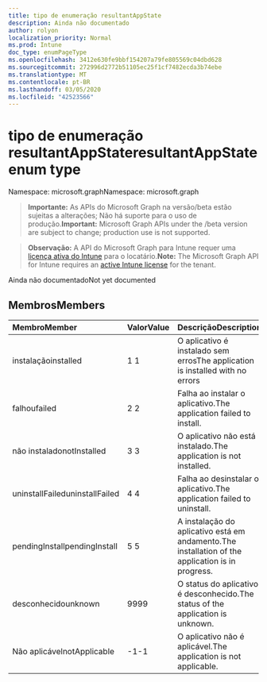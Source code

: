 ```yaml
---
title: tipo de enumeração resultantAppState
description: Ainda não documentado
author: rolyon
localization_priority: Normal
ms.prod: Intune
doc_type: enumPageType
ms.openlocfilehash: 3412e630fe9bbf154207a79fe805569c04dbd628
ms.sourcegitcommit: 272996d2772b51105ec25f1cf7482ecda3b74ebe
ms.translationtype: MT
ms.contentlocale: pt-BR
ms.lasthandoff: 03/05/2020
ms.locfileid: "42523566"
---
```

# <a name="resultantappstate-enum-type"></a><span data-ttu-id="2a124-103">tipo de enumeração resultantAppState</span><span class="sxs-lookup"><span data-stu-id="2a124-103">resultantAppState enum type</span></span>

<span data-ttu-id="2a124-104">Namespace: microsoft.graph</span><span class="sxs-lookup"><span data-stu-id="2a124-104">Namespace: microsoft.graph</span></span>

> <span data-ttu-id="2a124-105">**Importante:** As APIs do Microsoft Graph na versão/beta estão sujeitas a alterações; Não há suporte para o uso de produção.</span><span class="sxs-lookup"><span data-stu-id="2a124-105">**Important:** Microsoft Graph APIs under the /beta version are subject to change; production use is not supported.</span></span>

> <span data-ttu-id="2a124-106">**Observação:** A API do Microsoft Graph para Intune requer uma [licença ativa do Intune](https://go.microsoft.com/fwlink/?linkid=839381) para o locatário.</span><span class="sxs-lookup"><span data-stu-id="2a124-106">**Note:** The Microsoft Graph API for Intune requires an [active Intune license](https://go.microsoft.com/fwlink/?linkid=839381) for the tenant.</span></span>

<span data-ttu-id="2a124-107">Ainda não documentado</span><span class="sxs-lookup"><span data-stu-id="2a124-107">Not yet documented</span></span>

## <a name="members"></a><span data-ttu-id="2a124-108">Membros</span><span class="sxs-lookup"><span data-stu-id="2a124-108">Members</span></span>
|<span data-ttu-id="2a124-109">Membro</span><span class="sxs-lookup"><span data-stu-id="2a124-109">Member</span></span>|<span data-ttu-id="2a124-110">Valor</span><span class="sxs-lookup"><span data-stu-id="2a124-110">Value</span></span>|<span data-ttu-id="2a124-111">Descrição</span><span class="sxs-lookup"><span data-stu-id="2a124-111">Description</span></span>|
|:---|:---|:---|
|<span data-ttu-id="2a124-112">instalação</span><span class="sxs-lookup"><span data-stu-id="2a124-112">installed</span></span>|<span data-ttu-id="2a124-113">1 </span><span class="sxs-lookup"><span data-stu-id="2a124-113">1</span></span>|<span data-ttu-id="2a124-114">O aplicativo é instalado sem erros</span><span class="sxs-lookup"><span data-stu-id="2a124-114">The application is installed with no errors</span></span>|
|<span data-ttu-id="2a124-115">falhou</span><span class="sxs-lookup"><span data-stu-id="2a124-115">failed</span></span>|<span data-ttu-id="2a124-116">2 </span><span class="sxs-lookup"><span data-stu-id="2a124-116">2</span></span>|<span data-ttu-id="2a124-117">Falha ao instalar o aplicativo.</span><span class="sxs-lookup"><span data-stu-id="2a124-117">The application failed to install.</span></span>|
|<span data-ttu-id="2a124-118">não instalado</span><span class="sxs-lookup"><span data-stu-id="2a124-118">notInstalled</span></span>|<span data-ttu-id="2a124-119">3 </span><span class="sxs-lookup"><span data-stu-id="2a124-119">3</span></span>|<span data-ttu-id="2a124-120">O aplicativo não está instalado.</span><span class="sxs-lookup"><span data-stu-id="2a124-120">The application is not installed.</span></span>|
|<span data-ttu-id="2a124-121">uninstallFailed</span><span class="sxs-lookup"><span data-stu-id="2a124-121">uninstallFailed</span></span>|<span data-ttu-id="2a124-122">4 </span><span class="sxs-lookup"><span data-stu-id="2a124-122">4</span></span>|<span data-ttu-id="2a124-123">Falha ao desinstalar o aplicativo.</span><span class="sxs-lookup"><span data-stu-id="2a124-123">The application failed to uninstall.</span></span>|
|<span data-ttu-id="2a124-124">pendingInstall</span><span class="sxs-lookup"><span data-stu-id="2a124-124">pendingInstall</span></span>|<span data-ttu-id="2a124-125">5 </span><span class="sxs-lookup"><span data-stu-id="2a124-125">5</span></span>|<span data-ttu-id="2a124-126">A instalação do aplicativo está em andamento.</span><span class="sxs-lookup"><span data-stu-id="2a124-126">The installation of the application is in progress.</span></span>|
|<span data-ttu-id="2a124-127">desconhecido</span><span class="sxs-lookup"><span data-stu-id="2a124-127">unknown</span></span>|<span data-ttu-id="2a124-128">99</span><span class="sxs-lookup"><span data-stu-id="2a124-128">99</span></span>|<span data-ttu-id="2a124-129">O status do aplicativo é desconhecido.</span><span class="sxs-lookup"><span data-stu-id="2a124-129">The status of the application is unknown.</span></span>|
|<span data-ttu-id="2a124-130">Não aplicável</span><span class="sxs-lookup"><span data-stu-id="2a124-130">notApplicable</span></span>|<span data-ttu-id="2a124-131">-1</span><span class="sxs-lookup"><span data-stu-id="2a124-131">-1</span></span>|<span data-ttu-id="2a124-132">O aplicativo não é aplicável.</span><span class="sxs-lookup"><span data-stu-id="2a124-132">The application is not applicable.</span></span>|



